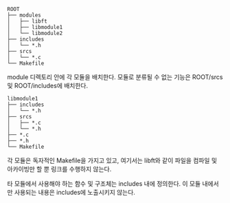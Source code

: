 ```
ROOT
├── modules
│   ├── libft
│   ├── libmodule1
│   └── libmodule2
├── includes
│   └── *.h
├── srcs
│   └── *.c
└── Makefile
```

module 디렉토리 안에 각 모듈을 배치한다. 모듈로 분류될 수 없는 기능은 ROOT/srcs 및 ROOT/includes에 배치한다. 

```
libmodule1
├── includes
│   └── *.h
├── srcs
│   ├── *.c
│   └── *.h
├── *.c
├── *.h
└── Makefile
```

각 모듈은 독자적인 Makefile을 가지고 있고, 여기서는 libft와 같이 파일을 컴파일 및 아카이빙만 할 뿐 링크를 수행하지 않는다. 

타 모듈에서 사용해야 하는 함수 및 구조체는 includes 내에 정의한다. 이 모듈 내에서만 사용되는 내용은 includes에 노출시키지 않는다.
